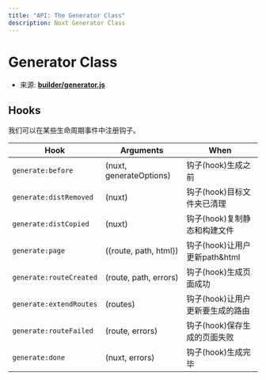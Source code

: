 ```yaml
---
title: "API: The Generator Class"
description: Nuxt Generator Class
---
```


# Generator Class

- 来源: **[builder/generator.js](https://github.com/nuxt/nuxt.js/blob/dev/lib/builder/generator.js)**

## Hooks

我们可以在某些生命周期事件中注册钩子。

Hook                    | Arguments                   | When
------------------------|-----------------------------|-----------------------------------------------
`generate:before`       | (nuxt, generateOptions)     | 钩子(hook)生成之前
`generate:distRemoved`  | (nuxt)                      | 钩子(hook)目标文件夹已清理
`generate:distCopied`   | (nuxt)                      | 钩子(hook)复制静态和构建文件
`generate:page`         | ({route, path, html})       | 钩子(hook)让用户更新path&html
`generate:routeCreated` | (route, path, errors)       | 钩子(hook)生成页面成功
`generate:extendRoutes` | (routes)                    | 钩子(hook)让用户更新要生成的路由
`generate:routeFailed`  | (route, errors)             | 钩子(hook)保存生成的页面失败
`generate:done`         | (nuxt, errors)              | 钩子(hook)生成完毕
